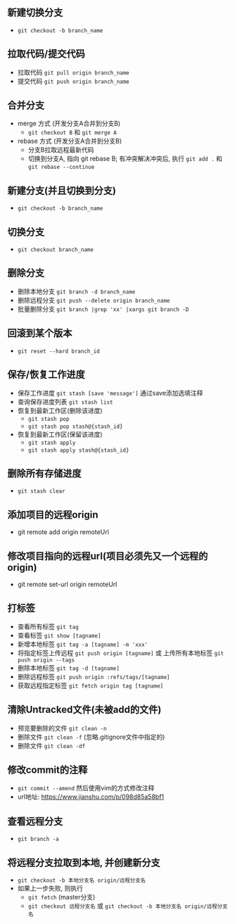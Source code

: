 ## 新建切换分支
  * `git checkout -b branch_name`

## 拉取代码/提交代码
  * 拉取代码 `git pull origin branch_name`
  * 提交代码 `git push origin branch_name`  
     
## 合并分支
  * merge 方式 (开发分支A合并到分支B)
    * `git checkout B` 和 `git merge A`
  * rebase 方式 (开发分支A合并到分支B)
    * 分支B拉取远程最新代码
    * 切换到分支A, 指向 git rebase B; 有冲突解决冲突后, 执行 `git add .` 和 `git rebase --continue`

## 新建分支(并且切换到分支)
  * `git checkout -b branch_name`

## 切换分支
  * `git checkout branch_name`

## 删除分支
  * 删除本地分支 `git branch -d branch_name`
  * 删除远程分支 `git push --delete origin branch_name`
  * 批量删除分支  `git branch |grep 'xx' |xargs git branch -D`

## 回滚到某个版本
  * `git reset --hard branch_id`

## 保存/恢复工作进度
  * 保存工作进度 `git stash [save 'message']` 通过save添加选填注释
  * 查询保存进度列表 `git stash list`
  * 恢复到最新工作区(删除该进度)
    * `git stash pop`
    * `git stash pop stash@{stash_id}`
  * 恢复到最新工作区(保留该进度)
    * `git stash apply`
    * `git stash apply stash@{stash_id}`

## 删除所有存储进度
  * `git stash clear`

## 添加项目的远程origin
  * git remote add origin remoteUrl

## 修改项目指向的远程url(项目必须先又一个远程的origin)
  * git remote set-url origin remoteUrl

## 打标签
  * 查看所有标签 `git tag`
  * 查看标签 `git show [tagname]`
  * 新增本地标签 `git tag -a [tagname] -m 'xxx'`
  * 将指定标签上传远程 `git push origin [tagname]` 或 上传所有本地标签 `git push origin --tags`
  * 删除本地标签 `git tag -d [tagname]`
  * 删除远程标签 `git push origin :refs/tags/[tagname]`
  * 获取远程指定标签 `git fetch origin tag [tagname]`

## 清除Untracked文件(未被add的文件)
  * 预览要删除的文件 `git clean -n`
  * 删除文件 `git clean -f` (忽略.gitignore文件中指定的)
  * 删除文件 `git clean -df` 

## 修改commit的注释
  * `git commit --amend` 然后使用vim的方式修改注释
  * url地址: https://www.jianshu.com/p/098d85a58bf1

## 查看远程分支
  * `git branch -a`

## 将远程分支拉取到本地, 并创建新分支
  * `git checkout -b 本地分支名 origin/远程分支名`
  * 如果上一步失败, 则执行
    * `git fetch` (master分支) 
    * `git checkout 远程分支名` 或 `git checkout -b 本地分支名 origin/远程分支名`